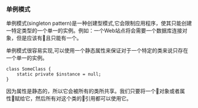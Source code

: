 ### 单例模式

单例模式(singleton pattern)是一种创建型模式,它会限制应用程序，使其只能创建一特定类型的一个单一的实例。例如：一个Web站点将会需要一个数据库连接对象，但是应该有且只能有一个。

单例模式很容易实现,可以使用一个静态属性来保证对于一个特定的类来说只存在一个单一的实例。

```
class SomeClass {
    static private $instance = null;
}
```

因为属性是静态的，所以它会被所有的类所共享。我们只要将一个对象或者属性赋给它，然后所有对这个类的引用都可以使用它。